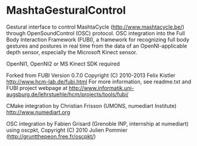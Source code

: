 MashtaGesturalControl
=====================

Gestural interface to control MashtaCycle (http://www.mashtacycle.be/) through OpenSoundControl (OSC) protocol.
OSC integration into the Full Body Interaction Framework (FUBI), a framework for recognizing full body gestures and postures in real time from the data of an OpenNI-applicable depth sensor, especially the Microsoft Kinect sensor.

OpenNI1, OpenNI2 or MS Kinect SDK required

Forked from FUBI Version 0.7.0 Copyright (C) 2010-2013 Felix Kistler http://www.hcm-lab.de/fubi.html
For more information, see readme.txt and FUBI project webpage at
http://www.informatik.uni-augsburg.de/lehrstuehle/hcm/projects/tools/fubi/


CMake integration by Christian Frisson (UMONS, numediart Institute) http://www.numediart.org

OSC integration by Fabien Grisard (Grenoble INP, internship at numediart)
using oscpkt, Copyright (C) 2010  Julien Pommier (http://gruntthepeon.free.fr/oscpkt/)





